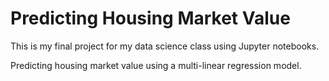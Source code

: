 # Predicting Housing Market Value

This is my final project for my data science class using Jupyter notebooks.

Predicting housing market value using a multi-linear regression model.
